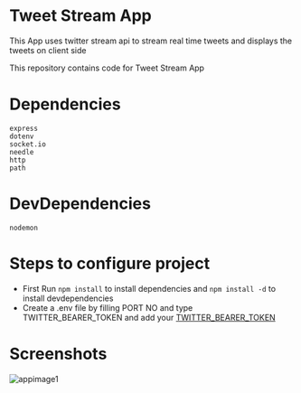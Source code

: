 # Tweet Stream App
This App uses twitter stream api to stream real time tweets and displays the tweets on client side

This repository contains code for Tweet Stream App


# Dependencies 

```
express
dotenv
socket.io
needle
http
path
```

# DevDependencies 

```
nodemon
```


# Steps to configure project
* First Run  ```npm install``` to install dependencies and ```npm install -d``` to install devdependencies
* Create a .env file by filling PORT NO and type TWITTER_BEARER_TOKEN and add your [TWITTER_BEARER_TOKEN](https://developer.twitter.com/en/portal/dashboard) 


# Screenshots

![appimage1](https://i.postimg.cc/zf0NMsNH/Screenshot-55.png)<br>
